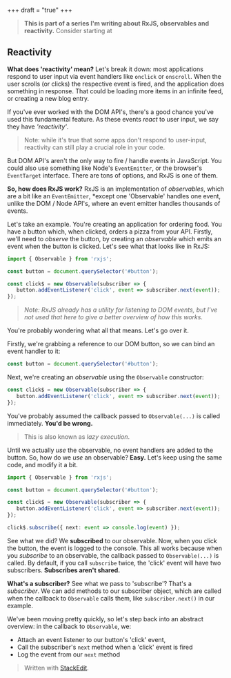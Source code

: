 +++
draft = "true"
+++

> **This is part of a series I'm writing about RxJS, observables and reactivity.**
> Consider starting at

## Reactivity

**What does 'reactivity' mean?** Let's break it down: most applications respond to user input via event handlers like `onclick` or `onscroll`. When the user scrolls (or clicks) the respective event is fired, and the application does something in response. That could be loading more items in an infinite feed, or creating a new blog entry.

If you've ever worked with the DOM API's, there's a good chance you've used this fundamental feature. As these events *react* to user input, we say they have *'reactivity'*.

> Note: while it's true that some apps don't respond to user-input, reactivity can still play a crucial role in your code.

But DOM API's aren't the only way to fire / handle events in JavaScript. You could also use something like Node's `EventEmitter`, or the browser's `EventTarget` interface. There are tons of options, and RxJS is one of them.

**So, how does RxJS work?** RxJS is an implementation of *observables*, which are a bit like an `EventEmitter`, *except one 'Observable' handles one event, unlike the DOM / Node API's, where an event emitter handles thousands of events.

Let's take an example. You're creating an application for ordering food. You have a button which, when clicked, orders a pizza from your API. Firstly, we'll need to *observe* the button, by creating an *observable* which emits an event when the button is clicked. Let's see what that looks like in RxJS:

```ts
import { Observable } from 'rxjs';

const button = document.querySelector('#button');

const click$ = new Observable(subscriber => {
   button.addEventListener('click', event => subscriber.next(event));
});
```

> *Note: RxJS already has a utility for listening to DOM events, but I've not used that here to give a better overview of how this works.*

 You're probably wondering what all that means. Let's go over it.

Firstly, we're grabbing a reference to our DOM button, so we can bind an event handler to it:

```js
const button = document.querySelector('#button');
```

Next, we're creating an *observable* using the `Observable` constructor:

```js
const click$ = new Observable(subscriber => {
   button.addEventListener('click', event => subscriber.next(event));
});
```

You've probably assumed the callback passed to `Observable(...)` is called immediately. **You'd be wrong.**

> This is also known as *lazy execution*.

Until we actually *use* the observable, no event handlers are added to the button. So, how do we *use* an observable? **Easy.** Let's keep using the same code, and modify it a bit.

```ts
import { Observable } from 'rxjs';

const button = document.querySelector('#button');

const click$ = new Observable(subscriber => {
   button.addEventListener('click', event => subscriber.next(event));
});

click$.subscribe({ next: event => console.log(event) });
```

See what we did? We **subscribed** to our observable. Now, when you click the button, the event is logged to the console. This all works because when you *subscribe* to an observable, the callback passed to `Observable(...)` is called. By default, if you call `subscribe` twice, the 'click' event will have two subscribers. **Subscribes aren't shared.**

**What's a subscriber?** See what we pass to 'subscribe'? That's a *subscriber*. We can add methods to our subscriber object, which are called when the callback to `Observable` calls them, like `subscriber.next()` in our example.

We've been moving pretty quickly, so let's step back into an abstract overview: in the callback to `Observable`, we:

- Attach an event listener to our button's 'click' event,
- Call the subscriber's `next` method when a 'click' event is fired
- Log the event from our `next` method


> Written with [StackEdit](https://stackedit.io/).
<!--stackedit_data:
eyJoaXN0b3J5IjpbLTQ3OTcxMzYzNF19
-->